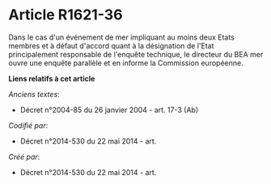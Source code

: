 # Article R1621-36

Dans le cas d'un événement de mer impliquant au moins deux Etats membres et à défaut d'accord quant à la désignation de
l'Etat principalement responsable de l'enquête technique, le directeur du BEA mer ouvre une enquête parallèle et en informe
la Commission européenne.

**Liens relatifs à cet article**

_Anciens textes_:

  - Décret n°2004-85 du 26 janvier 2004 - art. 17-3 (Ab)

_Codifié par_:

  - Décret n°2014-530 du 22 mai 2014 - art.

_Créé par_:

  - Décret n°2014-530 du 22 mai 2014 - art.
